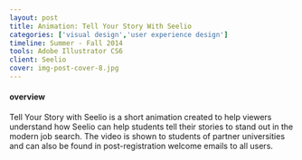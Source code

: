 ```yaml
---
layout: post
title: Animation: Tell Your Story With Seelio
categories: ['visual design','user experience design']
timeline: Summer - Fall 2014
tools: Adobe Illustrator CS6
client: Seelio
cover: img-post-cover-8.jpg
---
```


<h4 class="heading heading--regular heading--emphasize">overview</h4>
<p>
	Tell Your Story with Seelio is a short animation created to help viewers understand how Seelio can help students tell their stories to stand out in the modern job search. The video is shown to students of partner universities and can also be found in post-registration welcome emails to all users.
</p>
